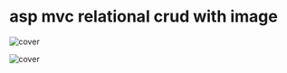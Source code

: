 # asp mvc relational crud with image

![cover](https://instagram.fcgp1-1.fna.fbcdn.net/v/t51.2885-15/fr/e15/s1080x1080/218352048_498604957881648_6255416967963630186_n.jpg?_nc_ht=instagram.fcgp1-1.fna.fbcdn.net&_nc_cat=100&_nc_ohc=hYP258l_RycAX_6LqZb&edm=AP_V10EBAAAA&ccb=7-4&oh=aa9a361f1884fdc7ab2945ae76bb2a0d&oe=60FA4850&_nc_sid=4f375e)

![cover](https://instagram.fcgp1-1.fna.fbcdn.net/v/t51.2885-15/fr/e15/s1080x1080/218750920_338345601079332_674821179309331282_n.jpg?_nc_ht=instagram.fcgp1-1.fna.fbcdn.net&_nc_cat=100&_nc_ohc=3tkMTEuAifYAX-GxuEw&edm=AP_V10EBAAAA&ccb=7-4&oh=297155b027ae9b06f11b81f3756fac6e&oe=60F9CFDF&_nc_sid=4f375e)
